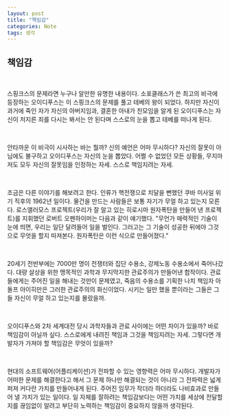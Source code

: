 ```yaml
---
layout: post
title: "책임감"
categories: Note
tags: 생각
---
```


## 책임감
<br/>

스핑크스의 문제라면 누구나 알만한 유명한 내용이다.
소포클래스가 쓴 최고의 비극에 등장하는 오이디푸스는 이 스핑크스의 문제를 풀고 테베의 왕이 되었다.
하지만 자신이 과거에 죽인 자가 자신의 아버지임과, 결혼한 아내가 친모임을 알게 된 오이디푸스는
자신이 저지른 죄를 다시는 봐서는 안 된다며 스스로의 눈을 뽑고 테베를 떠나게 된다.

<br/>

안타까운 이 비극이 시사하는 바는 뭘까? 신의 예언은 어마 무시하다?
자신의 잘못이 아님에도 불구하고 오이디푸스는 자신의 눈을 뽑았다.
어쩔 수 없었던 모든 상황들, 무지마저도 모두 자신의 잘못임을 인정하는 자세. 스스로 책임지려는 자세.

<br/>

조금은 다른 이야기를 해보려고 한다.
인류가 핵전쟁으로 치달을 뻔했던 쿠바 미사일 위기 직후의 1962년 일이다.
물건을 만드는 사람들은 보통 자기가 무얼 하고 있는지 모른다.
로스앨러모스 프로젝트(우리가 잘 알고 있는 히로시마 원자폭탄을 만들어 낸 프로젝트)를 지휘했던 로버트 오펜하이머는 다음과 같이 얘기했다.
"무언가 매력적인 기술이 눈에 띄면, 우리는 일단 달려들어 일을 벌인다. 그러고는 그 기술이 성공한 뒤에야 그것으로 무엇을 할지 따져본다.
원자폭탄은 이런 식으로 만들어졌다."

<br/>

20세기 전반부에는 7000만 명이 전쟁터와 집단 수용소, 강제노동 수용소에서 죽어나갔다.
대량 살상을 위한 맹목적인 과학과 무지막지한 관료주의가 만들어낸 합작이다.
관료들에게는 주어진 일을 해내는 것만이 문제였고, 죽음의 수용소를 기획한 나치 책임자 아돌프 아이히만은 그러한 관료주의의 화신이었다.
시키는 일만 했을 뿐이라는 그들은 그들 자신이 무얼 하고 있는지를 몰랐을까.


<br/>

오이디푸스와 2차 세계대전 당시 과학자들과 관료 사이에는 어떤 차이가 있을까?
바로 책임감이 아닐까 싶다. 스스로에게 내려진 책임과 그것을 책임지려는 자세.
그렇다면 개발자가 가져야 할 책임감은 무엇이 있을까?

<br/>

현대의 소프트웨어(어플리케이션)가 전파할 수 있는 영향력은 어마 무시하다.
개발자가 어떠한 문제를 해결한다고 해서 그 문제 하나만 해결되는 것이 아니라
그 전파력은 넓게 퍼져 커다란 가치를 만들어내게 된다.
주어진 임무가 작더라 하더라도 나비효과로 만들어 낼 가치가 있는 일이다.
일 자체를 잘하려는 책임감보다는 어떤 가치를 세상에 전달할지를 끊임없이 알려고 부단히 노력하는 책임감이 중요하지 않을까 생각된다.

